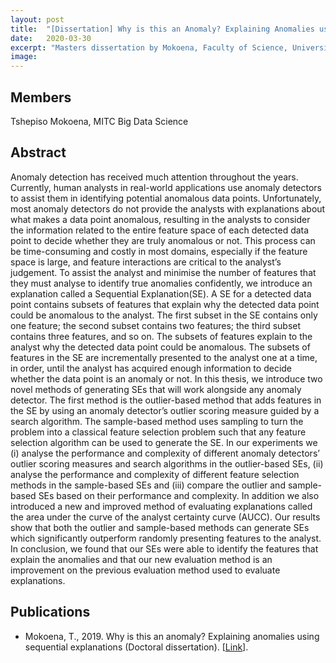 ```yaml
---
layout: post
title:  "[Dissertation] Why is this an Anomaly? Explaining Anomalies using Sequential Explanations "
date:   2020-03-30
excerpt: "Masters dissertation by Mokoena, Faculty of Science, University of the Witwatersrand, Johannesburg."
image: 
---
```

## Members
Tshepiso Mokoena, MITC Big Data Science

## Abstract
Anomaly detection has received much attention throughout the years. Currently, human analysts in real-world applications use anomaly detectors to assist them in identifying
potential anomalous data points. Unfortunately, most anomaly detectors do not provide
the analysts with explanations about what makes a data point anomalous, resulting
in the analysts to consider the information related to the entire feature space of each
detected data point to decide whether they are truly anomalous or not. This process can
be time-consuming and costly in most domains, especially if the feature space is large,
and feature interactions are critical to the analyst’s judgement. To assist the analyst
and minimise the number of features that they must analyse to identify true anomalies
confidently, we introduce an explanation called a Sequential Explanation(SE). A SE
for a detected data point contains subsets of features that explain why the detected
data point could be anomalous to the analyst. The first subset in the SE contains only
one feature; the second subset contains two features; the third subset contains three
features, and so on. The subsets of features explain to the analyst why the detected
data point could be anomalous. The subsets of features in the SE are incrementally
presented to the analyst one at a time, in order, until the analyst has acquired enough
information to decide whether the data point is an anomaly or not. In this thesis, we
introduce two novel methods of generating SEs that will work alongside any anomaly
detector. The first method is the outlier-based method that adds features in the SE
by using an anomaly detector’s outlier scoring measure guided by a search algorithm.
The sample-based method uses sampling to turn the problem into a classical feature
selection problem such that any feature selection algorithm can be used to generate
the SE. In our experiments we (i) analyse the performance and complexity of different
anomaly detectors’ outlier scoring measures and search algorithms in the outlier-based
SEs, (ii) analyse the performance and complexity of different feature selection methods
in the sample-based SEs and (iii) compare the outlier and sample-based SEs based on
their performance and complexity. In addition we also introduced a new and improved
method of evaluating explanations called the area under the curve of the analyst certainty
curve (AUCC). Our results show that both the outlier and sample-based methods can
generate SEs which significantly outperform randomly presenting features to the analyst.
In conclusion, we found that our SEs were able to identify the features that explain the
anomalies and that our new evaluation method is an improvement on the previous
evaluation method used to evaluate explanations.
## Publications
* Mokoena, T., 2019. Why is this an anomaly? Explaining anomalies using sequential explanations (Doctoral dissertation). [[Link](https://ieeexplore.ieee.org/abstract/document/7838143?casa_token=bouNXb4PYO4AAAAA:gv53w2X5pscr0LnbkPYfbT2OwAJiU3Je1-hx4jJ7wQ-5R1zBSWc-7xHDu8xRDP1xBjZGU2Z04iU)]. 